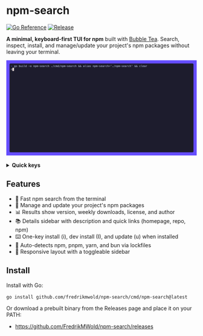 # npm-search

[![Go Reference](https://pkg.go.dev/badge/github.com/fredrikmwold/npm-search.svg)](https://pkg.go.dev/github.com/fredrikmwold/npm-search)
[![Release](https://img.shields.io/github/v/release/FredrikMWold/npm-search?sort=semver)](https://github.com/FredrikMWold/npm-search/releases)

**A minimal, keyboard-first TUI for npm** built with [Bubble Tea](https://github.com/charmbracelet/bubbletea). Search, inspect, install, and manage/update your project's npm packages without leaving your terminal.

![Demo](./demo.gif)


<details>
	<summary><strong>Quick keys</strong></summary>

| Context | Key | Action |
|---|---|---|
| Input | `Enter` | Run search for current query |
| Results | `↑`/`↓` | Move selection |
| Results | `Enter` | Toggle details sidebar for selected package |
| Results | `i` | Install selected package |
| Results | `I` | Install as dev dependency |
| Results | `u` | Update selected package to latest (if installed) |
| Anywhere | `Tab` | Toggle focus between input and results |
| Anywhere | `Esc` | Clear input and show your project packages |
| Anywhere | `Ctrl+C` | Quit |

> Tip: The help footer updates based on what you can do at the moment.

</details>

## Features

- 🔎 Fast npm search from the terminal
- 🧰 Manage and update your project's npm packages
- 📊 Results show version, weekly downloads, license, and author
- 📚 Details sidebar with description and quick links (homepage, repo, npm)
- ⌨️ One-key install (i), dev install (I), and update (u) when installed
- 🧠 Auto-detects npm, pnpm, yarn, and bun via lockfiles
- 🧩 Responsive layout with a toggleable sidebar

## Install

Install with Go:

```sh
go install github.com/fredrikmwold/npm-search/cmd/npm-search@latest
```

Or download a prebuilt binary from the Releases page and place it on your PATH:

- https://github.com/FredrikMWold/npm-search/releases